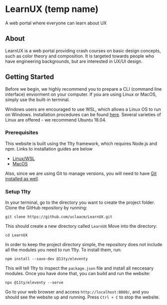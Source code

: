 # LearnUX (temp name)
A web portal where everyone can learn about UX

## About 
LearnUX is a web portal providing crash courses on basic design concepts, such as color theory and composition. It is targeted towards people who have engineering backgrounds, but are interested in UX/UI design.

## Getting Started

Before we begin, we highly recommend you to prepare a CLI (command line interface) enviorment on your computer. If you are using Linux or MacOS, simply use the built-in terminal. 

Windows users are encouraged to use WSL, which allows a Linux OS to run on Windows. Installation procedures can be found [here](https://docs.microsoft.com/en-us/windows/wsl/install-win10). Several varieties of Linux are offered - we recommend Ubuntu 18.04. 

### Prerequisites

This website is built using the 11ty framework, which requires Node.js and npm. Links to installation guides are below

- [Linux/WSL](https://linuxize.com/post/how-to-install-node-js-on-ubuntu-18.04/)
- [MacOS](https://treehouse.github.io/installation-guides/mac/node-mac.html)

Also, since we are using Git to manage versions, you will need to have [Git installed as well](https://git-scm.com/book/en/v2/Getting-Started-Installing-Git).

### Setup 11ty

In your terminal, go to the directory you want to create the project folder. 
Clone the GitHub repository by running:

```
git clone https://github.com/uclaacm/LearnUX.git
```

This should create a new directory called `LearnUX`
Move into the directory:

```
cd LearnUX
```

In order to keep the project directory simple, the repository does not include all the modules you need to run 11ty. To install them, run:

```
npm install --save-dev @11ty/eleventy
```

This will tell 11ty to inspect the `package.json` file and install all neccesary modules. Once you have done that, you can build and run the website:

```
npx @11ty/eleventy --serve
```

Go to your web browser and access `http://localhost:8080/`, and you should see the website up and running. Press `Ctrl + C` to stop the website.


